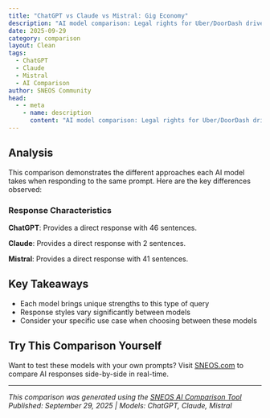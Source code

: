 ```yaml
---
title: "ChatGPT vs Claude vs Mistral: Gig Economy"
description: "AI model comparison: Legal rights for Uber/DoorDash drivers - what companies don't tell you..."
date: 2025-09-29
category: comparison
layout: Clean
tags:
  - ChatGPT
  - Claude
  - Mistral
  - AI Comparison
author: SNEOS Community
head:
  - - meta
    - name: description
      content: "AI model comparison: Legal rights for Uber/DoorDash drivers - what companies don't tell you..."
---
```


<ChatComparison
  title="ChatGPT vs Claude vs Mistral: Gig Economy"
  prompt="Legal rights for Uber/DoorDash drivers - what companies don't tell you"
  :responses='{
    "ChatGPT": "Certainly! Here are some important legal rights and considerations for Uber, DoorDash, and other gig economy drivers that these companies may not prominently disclose:\n\n### 1. **Classification as Independent Contractors**\n- **Companies classify drivers as independent contractors**, not employees. This classification means:\n  - No guaranteed minimum wage or benefits (healthcare, paid time off, unemployment insurance).\n  - Drivers are responsible for their own taxes, including self-employment tax.\n  - Companies avoid paying payroll taxes and benefits.\n\n### 2. **Right to Organize**\n- Despite being contractors, in some states and under some interpretations, drivers have the **right to form associations or unions** to advocate for better pay and working conditions.\n- However, companies often discourage collective action and may try to limit communication between drivers.\n\n### 3. **Payment and Tip Rights**\n- Drivers have the legal right to receive the full amount of tips paid by customers.\n- Some companies have been scrutinized for practices where tips were used to offset base pay rather than being fully additional income.\n\n### 4. **Right to a Safe Working Environment**\n- Even as contractors, drivers have the right to a safe workplace.\n- This includes protections against harassment and assault by customers.\n- Companies may have policies for reporting incidents, but enforcement and support vary widely.\n\n### 5. **Access to Earnings and Transparency**\n- Drivers have the right to clear information on how pay is calculated.\n- There have been complaints and lawsuits regarding lack of transparency in fare deductions, surge pricing algorithms, and cancellation fees.\n\n### 6. **Right to Fair Treatment Under Non-Discrimination Laws**\n- Anti-discrimination laws apply to gig work.\n- Drivers have legal protections against discrimination based on race, gender, age, disability, etc.\n\n### 7. **Right to Opt Out of Data Collection and Location Tracking (Limited)**\n- Drivers\u2019 movements are tracked by GPS, which is essential for the app\u2019s operation.\n- However, drivers can inquire about data privacy and limit app permissions where possible.\n- Some jurisdictions require companies to disclose data collection practices.\n\n### 8. **Legal Protections During an Accident**\n- Drivers are generally responsible for their vehicle insurance.\n- However, companies often provide limited commercial coverage when a driver is \u201Con a trip.\u201D\n- Drivers should understand when the company\u2019s insurance applies and when personal insurance is required.\n\n### 9. **Right to Challenge Deactivation**\n- Drivers can be deactivated (\u201Cfired\u201D) from the platform often without a clear explanation.\n- Depending on local laws, drivers may have some recourse to appeal a deactivation, especially if it violates anti-discrimination laws or contractual terms.\n\n### 10. **Local and State Protections**\n- Some states and cities have passed laws giving gig workers additional rights\u2014minimum pay guarantees, benefits, or reclassification as employees.\n- Examples: California\u2019s AB5 (though contested), New York City\u2019s app-based driver rules.\n  \n---\n\n### What Companies Often Don\u2019t Highlight:\n- **The lack of guaranteed minimum income or hours.**\n- **The full extent of personal liability for expenses and accidents.**\n- **Difficulties and limited rights in collective bargaining.**\n- **Potential tax burdens and the need for careful bookkeeping.**\n- **Promotion of arbitration clauses limiting legal recourse.**\n\n---\n\n### Recommendations for Drivers:\n- **Keep thorough records of earnings and expenses.**\n- **Understand local laws impacting gig work.**\n- **Know your insurance coverage and consider additional protection.**\n- **Seek support through driver associations or legal aid groups if facing disputes.**\n\n---\n\nIf you want, I can provide information tailored to your specific location or a summary of local laws impacting gig drivers where you live.",
    "Claude": "Invalid API source. Please specify \u0027openai\u0027, \u0027anthropic\u0027, \u0027gemini\u0027, \u0027gemini-grounding\u0027, \u0027deepseek\u0027, \u0027grok\u0027, \u0027grok-live\u0027, or \u0027mistral\u0027.",
    "Mistral": "Uber and DoorDash drivers, like many gig workers, often face complex legal and employment issues. Here are some key points about their legal rights that companies may not emphasize:\n\n### Employment Classification\n1. **Independent Contractor vs. Employee**:\n   - **Independent Contractor**: Most gig workers are classified as independent contractors, which means they are not entitled to the same benefits and protections as employees, such as minimum wage, overtime pay, unemployment insurance, and workers\u0027 compensation.\n   - **Employee**: Some jurisdictions have challenged this classification, arguing that gig workers should be considered employees. This can significantly impact their rights and benefits.\n\n### Wages and Earnings\n2. **Minimum Wage**:\n   - As independent contractors, drivers are not guaranteed a minimum wage. Their earnings are based on the number of rides or deliveries they complete and the tips they receive.\n\n3. **Transparency in Earnings**:\n   - Companies may not always be transparent about how earnings are calculated, including base pay, tips, and any bonuses or incentives.\n\n### Expenses and Deductions\n4. **Vehicle and Operational Costs**:\n   - Drivers are responsible for their own vehicle maintenance, fuel, insurance, and other operational costs. These expenses can significantly reduce their net earnings.\n\n5. **Tax Deductions**:\n   - As independent contractors, drivers can deduct business-related expenses on their taxes, but this requires careful record-keeping and understanding of tax laws.\n\n### Worker Protections\n6. **Workers\u0027 Compensation**:\n   - Independent contractors are generally not covered by workers\u0027 compensation insurance, which means they may not receive benefits if they are injured on the job.\n\n7. **Unemployment Insurance**:\n   - Independent contractors are typically not eligible for unemployment benefits, which can be a significant issue during periods of low demand or economic downturns.\n\n### Legal Rights and Protections\n8. **Discrimination and Harassment**:\n   - While independent contractors are not covered by some employment laws, they still have rights under anti-discrimination and anti-harassment laws. Companies should have policies in place to address these issues.\n\n9. **Right to Organize**:\n   - Gig workers have the right to organize and advocate for better working conditions, although this can be more challenging for independent contractors compared to traditional employees.\n\n### Data and Privacy\n10. **Data Transparency**:\n    - Drivers may not have full access to data about their performance, earnings, and customer feedback, which can impact their ability to improve their service or contest unfair deactivations.\n\n11. **Privacy**:\n    - Companies collect a significant amount of data on drivers, including location data, which raises privacy concerns. Drivers should be aware of how their data is being used and protected.\n\n### Deactivation and Termination\n12. **Deactivation Policies**:\n    - Companies can deactivate drivers for various reasons, including low ratings, customer complaints, or violations of company policies. Drivers should be aware of these policies and their rights to appeal deactivations.\n\n### Legal Recourse\n13. **Arbitration Agreements**:\n    - Many gig companies require drivers to sign arbitration agreements, which can limit their ability to take legal action against the company in court. Drivers should understand the implications of these agreements.\n\n14. **Class Action Lawsuits**:\n    - There have been numerous class action lawsuits filed by gig workers challenging their employment classification and seeking better wages and benefits. Drivers should be aware of these legal battles and their potential impact.\n\n### Conclusion\nUnderstanding these legal rights and protections is crucial for Uber and DoorDash drivers to navigate their work effectively and advocate for fair treatment. It\u0027s always a good idea for drivers to stay informed about their rights and seek legal advice if necessary."
  }'
  published-date="16:28"
/>

## Analysis

This comparison demonstrates the different approaches each AI model takes when responding to the same prompt. Here are the key differences observed:

### Response Characteristics

**ChatGPT**: Provides a direct response with 46 sentences. 

**Claude**: Provides a direct response with 2 sentences. 

**Mistral**: Provides a direct response with 41 sentences. 

## Key Takeaways

- Each model brings unique strengths to this type of query
- Response styles vary significantly between models
- Consider your specific use case when choosing between these models

## Try This Comparison Yourself

Want to test these models with your own prompts? Visit [SNEOS.com](https://sneos.com) to compare AI responses side-by-side in real-time.

---

*This comparison was generated using the [SNEOS AI Comparison Tool](https://sneos.com)*
*Published: September 29, 2025 | Models: ChatGPT, Claude, Mistral*
